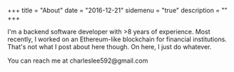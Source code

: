 +++
title = "About"
date = "2016-12-21"
sidemenu = "true"
description = ""
+++

I'm a backend software developer with >8 years of experience. Most recently, I worked on an Ethereum-like blockchain for financial institutions. That's not what I post about here though. On here, I just do whatever.

You can reach me at charleslee592<span style="display:none">foo</span>@gmail.com